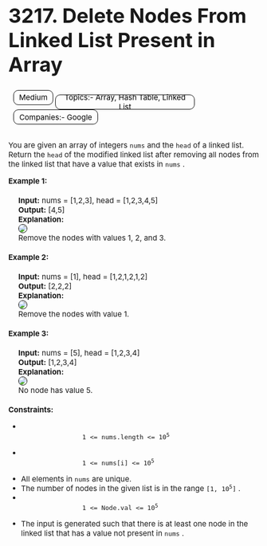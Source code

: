 <h1 style = "font-size: 40px">3217. Delete Nodes From Linked List Present in Array </h1>

<div style = "margin: 0px 10px; font-size: 15px">
        <span style = "
            color: black;
            border: 1px solid black;
            margin: 0 auto;
            width: 80px;
            padding: 10px;
            border-radius: 10px;
            text-align: center; /* Center text horizontally */
            display: inline-flex; /* Use inline-flex for inline elements */
            align-items: center; /* Center text vertically */
            justify-content: center; /* Center text horizontally */
            height: 200px; /* Ensure a height for vertical centering */
            box-sizing: border-box; /* Include padding and border in width and height*/height: 30px ">
            Medium
        </span>
        <span style = "
            color: black;
            border: 1px solid black;
            margin: 0 auto;
            width: 280px;
            padding: 10px;
            border-radius: 10px;
            text-align: center; /* Center text horizontally */
            display: inline-flex; /* Use inline-flex for inline elements */
            align-items: center; /* Center text vertically */
            justify-content: center; /* Center text horizontally */
            height: 200px; /* Ensure a height for vertical centering */
            box-sizing: border-box; /* Include padding and border in width and height*/height: 30px ">
            Topics:- Array, Hash Table, Linked List
        </span>
        <span style = "
            color: black;
            border: 1px solid black;
            margin: 0 auto;
            width: 170px;
            padding: 10px;
            border-radius: 10px;
            text-align: center; /* Center text horizontally */
            display: inline-flex; /* Use inline-flex for inline elements */
            align-items: center; /* Center text vertically */
            justify-content: center; /* Center text horizontally */
            height: 200px; /* Ensure a height for vertical centering */
            box-sizing: border-box; /* Include padding and border in width and height*/height: 30px">
            Companies:- Google
        </span>    
    </div><br>

<div>
<p style = "font-size:15px">
    You are given an array of integers <code>nums</code> and the <code>head</code> of a linked list. Return the <code>head</code> of the modified linked list after removing all nodes from the linked list that have a value that exists in <code>nums</code> .
</p>
</div>

<div style = "font-size:15px">
    <b>Example 1:</b><br>
    <div style = "margin: 20px">
    <b>Input:</b> nums = [1,2,3], head = [1,2,3,4,5]<br>
    <b>Output:</b> [4,5] <br>
    <b>Explanation:</b><br>
    <img src = "https://assets.leetcode.com/uploads/2024/06/11/linkedlistexample0.png", style = "border: 1px solid black; border-radius: 10px"><br>
    Remove the nodes with values 1, 2, and 3.
    </div>
</div>

<div style = "font-size:15px">
    <b>Example 2:</b><br>
    <div style = "margin: 20px">
    <b>Input:</b> nums = [1], head = [1,2,1,2,1,2]<br>
    <b>Output:</b> [2,2,2] <br>
    <b>Explanation:</b><br>
    <img src = "https://assets.leetcode.com/uploads/2024/06/11/linkedlistexample1.png", style = "border: 1px solid black; border-radius: 10px"><br>
    Remove the nodes with value 1.
    </div>
</div>

<div style = "font-size:15px">
    <b>Example 3:</b><br>
    <div style = "margin: 20px">
    <b>Input:</b> nums = [5], head = [1,2,3,4]<br>
    <b>Output:</b> [1,2,3,4] <br>
    <b>Explanation:</b><br>
    <img src = "https://assets.leetcode.com/uploads/2024/06/11/linkedlistexample2.png", style = "border: 1px solid black; border-radius: 10px"><br>
    No node has value 5.
    </div>
</div>

<div style = "font-size:15px">
    <b>Constraints:</b>
    <ul>
        <li>
            <code>
                1 <= nums.length <= 10<sup>5</sup>
            </code>
        </li>
        <li>
            <code>
                1 <= nums[i] <= 10<sup>5</sup>
            </code>
        </li>
        <li>
            All elements in <code>nums</code> are unique.
        </li>
        <li>
            The number of nodes in the given list is in the range <code>[1, 10<sup>5</sup>]</code> .
        </li>
        <li>
            <code>
                1 <= Node.val <= 10<sup>5</sup>
            </code>
        </li>
        <li>
            The input is generated such that there is at least one node in the linked list that has a value not present in <code>nums</code> .
        </li>
    </ul>
</div>